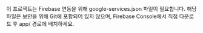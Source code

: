 이 프로젝트는 Firebase 연동을 위해 google-services.json 파일이 필요합니다.
해당 파일은 보안을 위해 Git에 포함되어 있지 않으며, Firebase Console에서 직접 다운로드 후 app/ 경로에 배치하세요.
